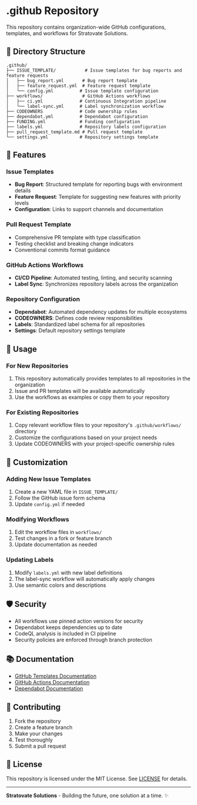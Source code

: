 # .github Repository

This repository contains organization-wide GitHub configurations, templates, and workflows for Stratovate Solutions.

## 📁 Directory Structure

```
.github/
├── ISSUE_TEMPLATE/           # Issue templates for bug reports and feature requests
│   ├── bug_report.yml       # Bug report template
│   ├── feature_request.yml  # Feature request template
│   └── config.yml          # Issue template configuration
├── workflows/               # GitHub Actions workflows
│   ├── ci.yml              # Continuous Integration pipeline
│   └── label-sync.yml      # Label synchronization workflow
├── CODEOWNERS              # Code ownership rules
├── dependabot.yml          # Dependabot configuration
├── FUNDING.yml             # Funding configuration
├── labels.yml              # Repository labels configuration
├── pull_request_template.md # Pull request template
└── settings.yml            # Repository settings template
```

## 🔧 Features

### Issue Templates
- **Bug Report**: Structured template for reporting bugs with environment details
- **Feature Request**: Template for suggesting new features with priority levels
- **Configuration**: Links to support channels and documentation

### Pull Request Template
- Comprehensive PR template with type classification
- Testing checklist and breaking change indicators
- Conventional commits format guidance

### GitHub Actions Workflows
- **CI/CD Pipeline**: Automated testing, linting, and security scanning
- **Label Sync**: Synchronizes repository labels across the organization

### Repository Configuration
- **Dependabot**: Automated dependency updates for multiple ecosystems
- **CODEOWNERS**: Defines code review responsibilities
- **Labels**: Standardized label schema for all repositories
- **Settings**: Default repository settings template

## 🚀 Usage

### For New Repositories
1. This repository automatically provides templates to all repositories in the organization
2. Issue and PR templates will be available automatically
3. Use the workflows as examples or copy them to your repository

### For Existing Repositories
1. Copy relevant workflow files to your repository's `.github/workflows/` directory
2. Customize the configurations based on your project needs
3. Update CODEOWNERS with your project-specific ownership rules

## 📝 Customization

### Adding New Issue Templates
1. Create a new YAML file in `ISSUE_TEMPLATE/`
2. Follow the GitHub issue form schema
3. Update `config.yml` if needed

### Modifying Workflows
1. Edit the workflow files in `workflows/`
2. Test changes in a fork or feature branch
3. Update documentation as needed

### Updating Labels
1. Modify `labels.yml` with new label definitions
2. The label-sync workflow will automatically apply changes
3. Use semantic colors and descriptions

## 🛡️ Security

- All workflows use pinned action versions for security
- Dependabot keeps dependencies up to date
- CodeQL analysis is included in CI pipeline
- Security policies are enforced through branch protection

## 📚 Documentation

- [GitHub Templates Documentation](https://docs.github.com/en/communities/using-templates-to-encourage-useful-issues-and-pull-requests)
- [GitHub Actions Documentation](https://docs.github.com/en/actions)
- [Dependabot Documentation](https://docs.github.com/en/code-security/dependabot)

## 🤝 Contributing

1. Fork the repository
2. Create a feature branch
3. Make your changes
4. Test thoroughly
5. Submit a pull request

## 📄 License

This repository is licensed under the MIT License. See [LICENSE](../LICENSE) for details.

---

**Stratovate Solutions** - Building the future, one solution at a time. ✨
